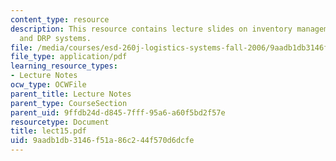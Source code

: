 ```yaml
---
content_type: resource
description: This resource contains lecture slides on inventory management and MRP
  and DRP systems.
file: /media/courses/esd-260j-logistics-systems-fall-2006/9aadb1db3146f51a86c244f570d6dcfe_lect15.pdf
file_type: application/pdf
learning_resource_types:
- Lecture Notes
ocw_type: OCWFile
parent_title: Lecture Notes
parent_type: CourseSection
parent_uid: 9ffdb24d-d845-7fff-95a6-a60f5bd2f57e
resourcetype: Document
title: lect15.pdf
uid: 9aadb1db-3146-f51a-86c2-44f570d6dcfe
---
```

